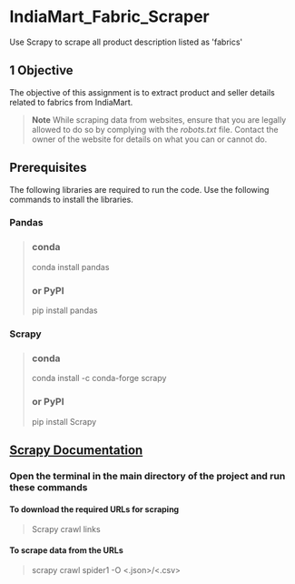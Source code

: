 # IndiaMart_Fabric_Scraper
Use Scrapy to scrape all product description listed as 'fabrics'

## 1	Objective
The objective of this assignment is to extract product and seller details related to fabrics from IndiaMart. 

> **Note**
> While scraping data from websites, ensure that you are legally allowed to do so by complying with the *robots.txt* file. Contact the owner of the website for details on what you can or cannot do. 

## Prerequisites
The following libraries are required to run the code. Use the following commands to install the libraries.

### Pandas
> ### conda
> 
> conda install pandas
>
> ### or PyPI
> 
> pip install pandas

### Scrapy
> ### conda
> 
> conda install -c conda-forge scrapy
>
> ### or PyPI
> 
> pip install Scrapy

## [Scrapy Documentation](https://docs.scrapy.org/en/latest/)


### Open the terminal in the main directory of the project and run these commands


#### To download the required URLs for scraping
>
> Scrapy crawl links


#### To scrape data from the URLs
>
> scrapy crawl spider1 -O <filename><.json>/<.csv>

